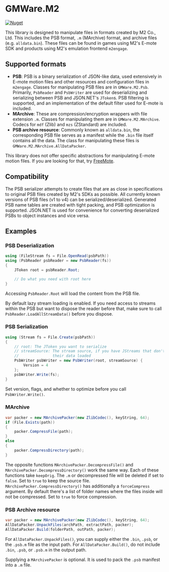 # GMWare.M2

[![Nuget](https://img.shields.io/nuget/v/GMWare.M2)](https://www.nuget.org/packages/GMWare.M2/)

This library is designed to manipulate files in formats created by M2 Co., Ltd.
This includes the PSB format, `.m` (MArchive) format, and archive files (e.g.
`alldata.bin`). These files can be found in games using M2's E-mote SDK and
products using M2's emulation frontend `m2engage`.

## Supported formats

- **PSB**: PSB is a binary serialization of JSON-like data, used extensively in
  E-mote motion files and other resources and configuration files in `m2engage`.
  Classes for manipulating PSB files are in `GMWare.M2.Psb`. Primarily,
  `PsbReader` and `PsbWriter` are used for deserializing and serializing between
  PSB and JSON.NET's `JToken`s. PSB filtering is supported, and an
  implementation of the default filter used for E-mote is included.
- **MArchive**: These are compression/encryption wrappers with file extension
  `.m`. Classes for manipulating them are in `GMWare.M2.MArchive`. Codecs for
  `mdf` (Zlib) and `mzs` (ZStandard) are included.
- **PSB archive resource**: Commonly known as `alldata.bin`, the corresponding
  PSB file serves as a manifest while the `.bin` file itself contains all the
  data. The class for manipulating these files is
  `GMWare.M2.MArchive.AllDataPacker`.

This library does not offer specific abstractions for manipulating E-mote motion
files. If you are looking for that, try [FreeMote](https://github.com/UlyssesWu/FreeMote).

## Compatibility

The PSB serializer attempts to create files that are as close in specifications
to original PSB files created by M2's SDKs as possible. All currently known
versions of PSB files (v1 to v4) can be serialized/deserialized. Generated PSB
name tables are created with tight packing, and PSB optimization is supported.
JSON.NET is used for convenience for converting deserialized PSBs to object
instances and vice versa.

## Examples

### PSB Deserialization

```csharp
using (FileStream fs = File.OpenRead(psbPath))
using (PsbReader psbReader = new PsbReader(fs))
{
    JToken root = psbReader.Root;

    // Do what you need with root here
}
```

Accessing `PsbReader.Root` will load the content from the PSB file.

By default lazy stream loading is enabled. If you need access to streams within
the PSB but want to dispose the reader before that, make sure to call
`PsbReader.LoadAllStreamData()` before you dispose.

### PSB Serialization

```csharp
using (Stream fs = File.Create(psbPath))
{
    // root: The JToken you want to serialize
    // streamSource: The stream source, if you have JStreams that don't have
    //               their data loaded
    PsbWriter psbWriter = new PsbWriter(root, streamSource) {
        Version = 4
    };
    psbWriter.Write(fs);
}
```

Set version, flags, and whether to optimize before you call `PsbWriter.Write()`.

### MArchive

```csharp
var packer = new MArchivePacker(new ZlibCodec(), keyString, 64);
if (File.Exists(path))
{
    packer.CompressFile(path);
}
else
{
    packer.CompressDirectory(path);
}
```

The opposite functions `MArchivePacker.DecompressFile()` and
`MArchivePacker.DecompressDirectory()` work the same way. Each of these
functions take `keepOrig`. The `.m` or decompressed file will be deleted if
set to `false`. Set to `true` to keep the source file.
`MArchivePacker.CompressDirectory()` has additionally a `forceCompress`
argument. By default there's a list of folder names where the files inside
will not be compressed. Set to `true` to force compression.

### PSB Archive resource

```csharp
var packer = new MArchivePacker(new ZlibCodec(), keyString, 64);
AllDataPacker.UnpackFiles(archPath, extractPath, packer);
AllDataPacker.Build(folderPath, outPath, packer);
```

For `AllDataPacker.UnpackFiles()`, you can supply either the `.bin`, `.psb`,
or the `.psb.m` file as the input path. For `AllDataPacker.Build()`, do not
include `.bin`, `.psb`, or `.psb.m` in the output path.

Supplying a `MArchivePacker` is optional. It is used to pack the `.psb` manifest
into a `.m` file.
